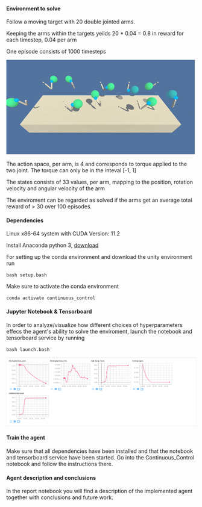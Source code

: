 #### Environment to solve

Follow a moving target with 20 double jointed arms.

Keeping the arms within the targets yeilds 20 * 0.04 = 0.8 in reward for each timestep, 0.04 per arm

One episode consists of 1000 timesteps

![Environment](img/reacher.gif)

The action space, per arm, is 4 and corresponds to torque applied to the two joint. The torque can only be
in the inteval [-1, 1]

The states consists of 33 values, per arm, mapping to the position, rotation velocity and angular velocity of the arm

The enviroment can be regarded as solved if the arms get an average total reward of > 30 over 100 episodes.

#### Dependencies

Linux x86-64 system with CUDA Version: 11.2

Install Anaconda python 3, [download](https://repo.anaconda.com/archive/Anaconda3-2021.05-Linux-x86_64.sh)

For setting up the conda environment and download the unity environment run

    bash setup.bash

Make sure to activate the conda environment

    conda activate continuous_control

#### Jupyter Notebook & Tensorboard

In order to analyze/visualize how different choices of hyperparameters effecs the agent's ability to solve the enviroment, launch the notebook and tensorboard service by running

    bash launch.bash

![Environment](img/tensorboard.png)

#### Train the agent

Make sure that all dependencies have been installed and that the notebook and tensorboard service have been started. Go into the Continuous_Control notebook and follow the instructions there.

#### Agent description and conclusions

In the report notebook you will find a description of the implemented agent together with conclusions and future work.
